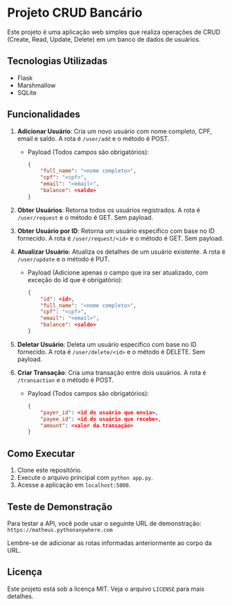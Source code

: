# Projeto CRUD Bancário

Este projeto é uma aplicação web simples que realiza operações de CRUD (Create, Read, Update, Delete) em um banco de dados de usuários.

## Tecnologias Utilizadas

- Flask
- Marshmallow
- SQLite

## Funcionalidades

1. **Adicionar Usuário**: Cria um novo usuário com nome completo, CPF, email e saldo. A rota é `/user/add` e o método é POST.
    - Payload (Todos campos são obrigatórios):
        ```json
        {
            "full_name": "<nome completo>", 
            "cpf": "<cpf>",
            "email": "<email>",
            "balance": <saldo>
        }
        ```

2. **Obter Usuários**: Retorna todos os usuários registrados. A rota é `/user/request` e o método é GET. Sem payload.

3. **Obter Usuário por ID**: Retorna um usuário específico com base no ID fornecido. A rota é `/user/request/<id>` e o método é GET. Sem payload.

4. **Atualizar Usuário**: Atualiza os detalhes de um usuário existente. A rota é `/user/update` e o método é PUT.
    - Payload (Adicione apenas o campo que ira ser atualizado, com exceção do id que é obrigatório):
        ```json
        {
            "id": <id>,
            "full_name": "<nome completo>",
            "cpf": "<cpf>",
            "email": "<email>",
            "balance": <saldo>
        }
        ```

5. **Deletar Usuário**: Deleta um usuário específico com base no ID fornecido. A rota é `/user/delete/<id>` e o método é DELETE. Sem payload.

6. **Criar Transação**: Cria uma transação entre dois usuários. A rota é `/transaction` e o método é POST.
    - Payload (Todos campos são obrigatórios):
        ```json
        {
            "payer_id": <id do usuário que envia>,
            "payee_id": <id do usuário que recebe>,
            "amount": <valor da transação>
        }
        ```

## Como Executar

1. Clone este repositório.
2. Execute o arquivo principal com `python app.py`.
3. Acesse a aplicação em `localhost:5000`.

## Teste de Demonstração

Para testar a API, você pode usar o seguinte URL de demonstração: `https://matheus.pythonanywhere.com`

Lembre-se de adicionar as rotas informadas anteriormente ao corpo da URL.

## Licença

Este projeto está sob a licença MIT. Veja o arquivo `LICENSE` para mais detalhes.
